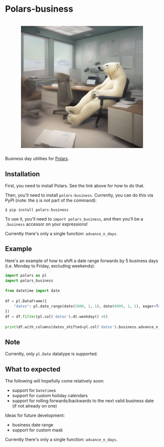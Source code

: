# Polars-business

<h1 align="center">
	<img
		width="400"
		alt="polars-business"
		src="./assets/polars-business.png">
</h1>

Business day utilities for [Polars](https://www.pola.rs/).

Installation
------------

First, you need to install Polars. See the link above for how to do that.

Then, you'll need to install `polars-business`. Currently, you can do this via PyPI (note: the `$` is not part of the command):
```console
$ pip install polars-business
```

To use it, you'll need to `import polars_business`, and then you'll be a `.business` accessor
on your expressions!

Currently there's only a single function: `advance_n_days`.

Example
-------

Here's an example of how to shift a date range forwards by 5 business days (i.e. Monday to Friday, excluding weekends):
```python
import polars as pl
import polars_business

from datetime import date

df = pl.DataFrame({
    "dates": pl.date_range(date(2000, 1, 1), date(9999, 1, 1), eager=True),
})
df = df.filter(pl.col('dates').dt.weekday() <6)

print(df.with_columns(dates_shifted=pl.col('dates').business.advance_n_days(n=5)))
```

Note
----
Currently, only `pl.Date` datatype is supported.

What to expected
----------------
The following will hopefully come relatively soon:
- support for `Datetime`s
- support for custom holiday calendars
- support for rolling forwards/backwards to the next
  valid business date (if not already on one)

Ideas for future development:
- business date range
- support for custom mask


Currently there's only a single function: `advance_n_days`.
